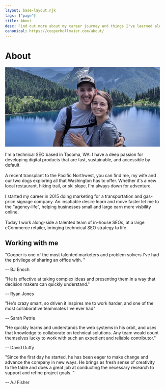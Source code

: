 ```yaml
---
layout: base-layout.njk
tags: ["page"]
title: About
desc: Find out more about my career journey and things I've learned along the way.
canonical: https://cooperhollmaier.com/about/
---
```


# About

<img class="hero" alt="Cooper and Janessa standing high above a clear blue lake and mountainous landscape" src="/assets/img/about.jpg"/>

I'm a technical SEO based in Tacoma, WA.
I have a deep passion for developing digital products that are fast, sustainable, and accessible by default.\
\
A recent transplant to the Pacific Northwest, you can find me, my wife and our two dogs exploring all that Washington has to offer.
Whether it's a new local restaurant, hiking trail, or ski slope, I'm always down for adventure.\
\
I started my career in 2015 doing marketing for a transportation and gas-price signage company. An insatiable desire learn and move faster let me to the "agency-life", helping businesses small and large earn more visbility online.\
\
Today I work along-side a talented team of in-house SEOs, at a large eCommerce retailer, bringing techncical SEO strategy to life.

## Working with me

"Cooper is one of the most talented marketers and problem solvers I've had the privilege of sharing an office with. "

-- BJ Enoch

"He is effective at taking complex ideas and presenting them in a way that decision makers can quickly understand."

-- Ryan Jones

"He's crazy smart, so driven it inspires me to work harder, and one of the most collaborative teammates I've ever had"

-- Sarah Petrie

"He quickly learns and understands the web systems in his orbit, and uses that knowledge to collaborate on technical solutions. Any team would count themselves lucky to work with such an expedient and reliable contributor."

-- David Duffy

"Since the first day he started, he has been eager to make change and advance the company in new ways. He brings as fresh sense of creativity to the table and does a great job at conducting the necessary research to support and refine project goals. "

-- AJ Fisher
